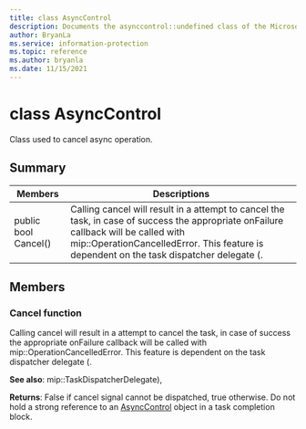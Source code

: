 ```yaml
---
title: class AsyncControl 
description: Documents the asynccontrol::undefined class of the Microsoft Information Protection (MIP) SDK.
author: BryanLa
ms.service: information-protection
ms.topic: reference
ms.author: bryanla
ms.date: 11/15/2021
---
```


# class AsyncControl 
Class used to cancel async operation.
  
## Summary
 Members                        | Descriptions                                
--------------------------------|---------------------------------------------
public bool Cancel()  |  Calling cancel will result in a attempt to cancel the task, in case of success the appropriate onFailure callback will be called with mip::OperationCancelledError. This feature is dependent on the task dispatcher delegate (.
  
## Members
  
### Cancel function
Calling cancel will result in a attempt to cancel the task, in case of success the appropriate onFailure callback will be called with mip::OperationCancelledError. This feature is dependent on the task dispatcher delegate (.
  
**See also**: mip::TaskDispatcherDelegate),

  
**Returns**: False if cancel signal cannot be dispatched, true otherwise.
Do not hold a strong reference to an [AsyncControl](undefined) object in a task completion block.